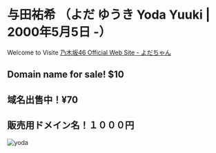 # 与田祐希 （よだ ゆうき Yoda Yuuki | 2000年5月5日 -）
Welcome to Visite 
<a href="http://www.nogizaka46.com/member/detail/yodayuuki.php" target="_blank">乃木坂46 Official Web Site - よだちゃん</a>
## Domain name for sale! $10
## 域名出售中！¥70
## 販売用ドメイン名！１０００円
![yoda](https://imgur.com/G07igNo)
